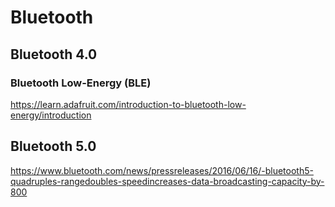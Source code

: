 # Bluetooth

## Bluetooth 4.0

### Bluetooth Low-Energy (BLE)

https://learn.adafruit.com/introduction-to-bluetooth-low-energy/introduction

## Bluetooth 5.0

https://www.bluetooth.com/news/pressreleases/2016/06/16/-bluetooth5-quadruples-rangedoubles-speedincreases-data-broadcasting-capacity-by-800
